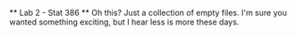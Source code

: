 ** Lab 2 - Stat 386 **
Oh this? Just a collection of empty files. I'm sure you wanted something exciting, but I hear less is more these days.